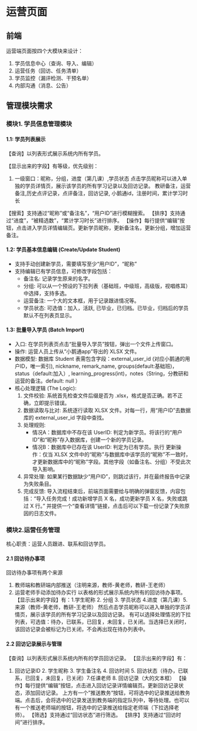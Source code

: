 # 运营页面

## 前端

运营端页面按四个大模块来设计：

1. 学员信息中心（查询、导入、编辑）
2. 运营任务（回访、任务清单）
3. 学员监控（漏评检测、干预名单）
4. 内部沟通（消息、公告）

## 管理模块需求

### 模块1. 学员信息管理模块

#### 1.1: 学员列表展示

【查询】以列表形式展示系统内所有学员。

【显示出来的字段】有等级，优先级别：
1. 一级窗口：昵称，分组，进度（第几课）,学员状态
点击学员昵称可以进入单独的学员详情页，展示该学员的所有学习记录以及回访记录。
教研备注，运营备注,历史点评记录，点评备注，回访记录, 小鹅通id，注册时间，累计学习时长

【搜索】支持通过“昵称”或“备注名”，“用户ID”进行模糊搜索。
【排序】支持通过“进度”，“被精选数”，“累计学习时长”进行排序。
【操作】每行提供“编辑”按钮，点击进入学员详情编辑页。更新学员昵称，更新备注名，更新分组，增加运营备注。


#### 1.2: 学员基本信息编辑 (Create/Update Student)

- 支持手动创建新学员，需要填写至少“用户ID”，“昵称”
- 支持编辑已有学员信息，可修改字段包括：
  - 备注名: 记录学生原来的名字。
  - 分组: 可以从一个预设的下拉列表（基础班，中级班，高级版，视唱练耳）中选择，支持多选。
  - 运营备注: 一个大的文本框，用于记录跟进情况等。
  - 学员状态: 可选值：加入，活跃, 已毕业，已归档。已毕业，归档后的学员默认不在列表页显示。

#### 1.3: 批量导入学员 (Batch Import)

- 入口: 在学员列表页点击“批量导入学员”按钮，弹出一个文件上传窗口。
- 操作: 运营人员上传从“小鹅通app”导出的 XLSX 文件。
- 数据模型: 数据库 Student 表需包含字段：external_user_id (对应小鹅通的用户ID，唯一索引), nickname, remark_name, groups(default:基础班)， status（default:加入）, learning_progress(int)，notes（String，分教研和运营的备注。default: null ）
- 核心处理逻辑 (The Logic):
  1. 文件校验: 系统首先检查文件后缀是否为 .xlsx，格式是否正确。若不正确，立即提示错误。
  2. 数据读取与比对: 系统逐行读取 XLSX 文件。对每一行，用“用户ID”去数据库的 external_user_id 字段中查找。
  3. 处理规则:
     - 情况A：数据库中不存在该 UserID: 判定为新学员。将该行的“用户ID”和“昵称”存入数据库，创建一个新的学员记录。
     - 情况B：数据库中已存在该 UserID: 判定为已有学员。执行 更新操作：仅当 XLSX 文件中的“昵称”与数据库中该学员的“昵称”不一致时，才更新数据库中的“昵称”字段。其他字段（如备注名、分组）不受此次导入影响。
  4. 异常处理: 如果某行数据缺少“用户ID”，则跳过该行，并在最终报告中记录为失败条目。
  5. 完成反馈: 导入流程结束后，前端页面需要给与明确的弹窗反馈，内容包括：“导入任务完成！成功新增学员 X 名，成功更新学员 X 名，失败或跳过 X 行。” 并提供一个“查看详情”链接，点击后可以下载一份记录了失败原因的日志文件。
### 模块2.运营任务管理
核心职责：运营人员跟进、联系和回访学员。
#### 2.1 回访待办事项
回访待办事项有两个来源 
1. 教师端和教研端内部推送（注明来源，教师-黄老师，教研-王老师）
2. 运营老师手动添加待办实行
以表格的形式展示系统内所有的回访待办事项。
【显示出来的字段】有：1.学生昵称 2. 分组 3. 学员状态 4.进度（第几课）5. 来源（教师-黄老师，教研-王老师）
然后点击学员昵称可以进入单独的学员详情页，展示该学员的所有学习记录以及回访记录。
有可以选择处理情况的下拉列表，可选值：待办，已联系，已回复，未回复，已关闭。当选择已关闭时，该回访记录会被标记为已关闭，不会再出现在待办列表中。
#### 2.2 回访记录展示与管理
【查询】以列表形式展示系统内所有的学员回访记录。
【显示出来的字段】有：
1. 回访记录ID 2. 学生昵称 3. 学生备注名 4. 回访时间 5. 回访状态（待办，已联系，已回复，未回复，已关闭）7.任课老师 8. 回访记录（大的文本框）
【操作】每行提供“编辑”按钮，点击进入回访记录详情编辑页。更新回访记录状态，添加回访记录。
上方有一个”推送教务“按钮，可将选中的记录推送给教务端。点击后，会将选中的记录发送到教务端的指定队列中，等待处理。也可以有一个推送老师端的按钮，将选中的记录推送给指定老师端（下拉选择老师）。
【筛选】支持通过“回访状态”进行筛选。
【排序】支持通过“回访时间”进行排序。  


